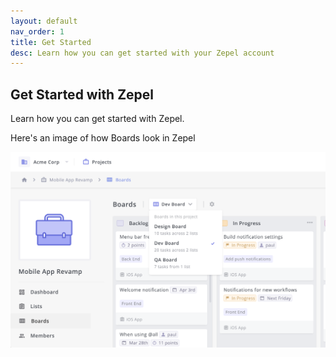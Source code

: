 ```yaml
---
layout: default
nav_order: 1
title: Get Started
desc: Learn how you can get started with your Zepel account
---
```

## Get Started with Zepel

Learn how you can get started with Zepel.

Here's an image of how Boards look in Zepel

![Have multiple boards inside your project](/assets/uploads/screen-shot-2019-02-25-at-1.00.41-pm.png "Boards in Zepel")
